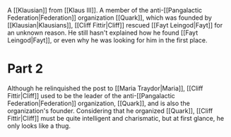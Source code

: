 A <span class="races">[[Klausian]]</span> from <span class="political-bodies-places">[[Klaus III]]</span>.
A member of the anti-<span class="political-bodies-places">[[Pangalactic Federation|Federation]]</span> organization <span class="miscellaneous">[[Quark]]</span>, which was founded by <span class="races">[[Klausian|Klausians]]</span>, <span class="people">[[Cliff Fittir|Cliff]]</span> rescued <span class="people">[[Fayt Leingod|Fayt]]</span> for an unknown reason.
He still hasn't explained how he found <span class="people">[[Fayt Leingod|Fayt]]</span>, or even why he was looking for him in the first place.

# Part 2

Although he relinquished the post to <span class="people">[[Maria Traydor|Maria]]</span>, <span class="people">[[Cliff Fittir|Cliff]]</span> used to be the leader of the anti-<span class="political-bodies-places">[[Pangalactic Federation|Federation]]</span> organization, <span class="miscellaneous">[[Quark]]</span>, and is also the organization's founder.
Considering that he organized <span class="miscellaneous">[[Quark]]</span>, <span class="people">[[Cliff Fittir|Cliff]]</span> must be quite intelligent and charismatic, but at first glance, he only looks like a thug.